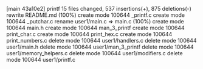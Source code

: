 [main 43a10e2] printf
 15 files changed, 537 insertions(+), 875 deletions(-)
 rewrite README.md (100%)
 create mode 100644 _printf.c
 create mode 100644 _putchar.c
 rename user1/main.c => main.c (100%)
 create mode 100644 main.h
 create mode 100644 man_3_printf
 create mode 100644 print_char.c
 create mode 100644 print_hex.c
 create mode 100644 print_numbers.c
 delete mode 100644 user1/handlers.c
 delete mode 100644 user1/main.h
 delete mode 100644 user1/man_3_printf
 delete mode 100644 user1/memory_helpers.c
 delete mode 100644 user1/modifiers.c
 delete mode 100644 user1/printf.c
